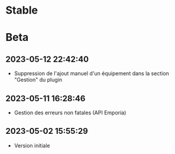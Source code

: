 Stable
=========================

Beta
=========================

2023-05-12 22:42:40
-------------------
* Suppression de l'ajout manuel d'un équipement dans la section "Gestion" du plugin

2023-05-11 16:28:46
-------------------
* Gestion des erreurs non fatales (API Emporia)

2023-05-02 15:55:29
-------------------
* Version initiale
